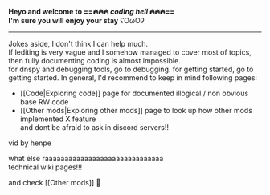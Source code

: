 **Heyo and welcome to  ==🔥🔥🔥 *coding hell* 🔥🔥🔥==**  
**I'm sure you will enjoy your stay** ʕOωOʔ

------------------------

Jokes aside, I don't think I can help much.  
If lediting is very vague and I somehow managed to cover most of topics, then fully documenting coding is almost impossible.  
for dnspy and debugging tools, go to debugging. for getting started, go to getting started. 
In general, I'd recommend to keep in mind following pages:  
- [[Code|Exploring code]] page for documented illogical / non obvious base RW code
- [[Other mods|Exploring other mods]] page to look up how other mods implemented X feature  
and dont be afraid to ask in discord servers!! 


vid by henpe

what else raaaaaaaaaaaaaaaaaaaaaaaaaaaaaa  
technical wiki pages!!! 

and check [[Other mods]] 👀
